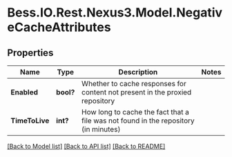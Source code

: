 # Bess.IO.Rest.Nexus3.Model.NegativeCacheAttributes
## Properties

Name | Type | Description | Notes
------------ | ------------- | ------------- | -------------
**Enabled** | **bool?** | Whether to cache responses for content not present in the proxied repository | 
**TimeToLive** | **int?** | How long to cache the fact that a file was not found in the repository (in minutes) | 

[[Back to Model list]](../README.md#documentation-for-models) [[Back to API list]](../README.md#documentation-for-api-endpoints) [[Back to README]](../README.md)

